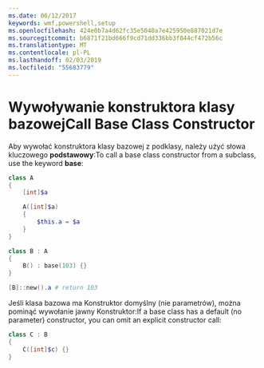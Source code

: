 ```yaml
---
ms.date: 06/12/2017
keywords: wmf,powershell,setup
ms.openlocfilehash: 424e0b7a4d62fc35e5040a7e425950e887021d7e
ms.sourcegitcommit: b6871f21bd666f9cd71dd336bb3f844cf472b56c
ms.translationtype: MT
ms.contentlocale: pl-PL
ms.lasthandoff: 02/03/2019
ms.locfileid: "55683779"
---
```

# <a name="call-base-class-constructor"></a><span data-ttu-id="17559-102">Wywoływanie konstruktora klasy bazowej</span><span class="sxs-lookup"><span data-stu-id="17559-102">Call Base Class Constructor</span></span>

<span data-ttu-id="17559-103">Aby wywołać konstruktora klasy bazowej z podklasy, należy użyć słowa kluczowego **podstawowy**:</span><span class="sxs-lookup"><span data-stu-id="17559-103">To call a base class constructor from a subclass, use the keyword **base**:</span></span>

```powershell
class A
{
    [int]$a

    A([int]$a)
    {
        $this.a = $a
    }
}

class B : A
{
    B() : base(103) {}
}

[B]::new().a # return 103
```

<span data-ttu-id="17559-104">Jeśli klasa bazowa ma Konstruktor domyślny (nie parametrów), można pominąć wywołanie jawny Konstruktor:</span><span class="sxs-lookup"><span data-stu-id="17559-104">If a base class has a default (no parameter) constructor, you can omit an explicit constructor call:</span></span>

```powershell
class C : B
{
    C([int]$c) {}
}
```
